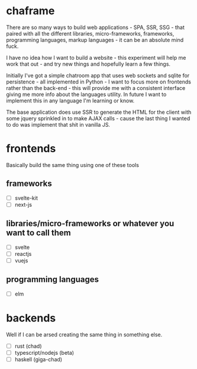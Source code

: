 # chaframe

There are so many ways to build web applications - SPA, SSR, SSG - that paired with all the different libraries, micro-frameworks, frameworks, programming languages, markup languages - it can be an absolute mind fuck. 

I have no idea how I want to build a website - this experiment will help me work that out - and try new things and hopefully learn a few things.

Initially I've got a simple chatroom app that uses web sockets and sqlite for persistence - all implemented in Python - I want to focus more on frontends rather than the back-end - this will provide me with a consistent interface giving me more info about the languages utility. In future I want to implement this in any language I'm learning or know.

The base application does use SSR to generate the HTML for the client with some jquery sprinkled in to make AJAX calls - cause the last thing I wanted to do was implement that shit in vanilla JS.

# frontends
Basically build the same thing using one of these tools

## frameworks

- [ ] svelte-kit
- [ ] next-js

## libraries/micro-frameworks or whatever you want to call them
- [ ] svelte 
- [ ] reactjs
- [ ] vuejs

## programming languages
- [ ] elm

# backends
Well if I can be arsed creating the same thing in something else.

- [ ] rust (chad)
- [ ] typescript/nodejs (beta) 
- [ ] haskell (giga-chad)
